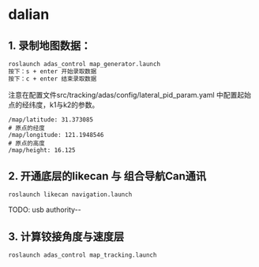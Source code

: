 # dalian
## 1. 录制地图数据：
~~~txt
roslaunch adas_control map_generator.launch 
按下：s + enter 开始录取数据
按下：c + enter 结束录取数据
~~~
注意在配置文件src/tracking/adas/config/lateral_pid_param.yaml 中配置起始点的经纬度，k1与k2的参数。

~~~
/map/latitude: 31.373085
# 原点的经度
/map/longitude: 121.1948546
# 原点的高度
/map/height: 16.125
~~~

## 2. 开通底层的likecan 与 组合导航Can通讯
~~~bash
roslaunch likecan navigation.launch 
~~~

TODO: usb authority--

## 3. 计算铰接角度与速度层
~~~bash
roslaunch adas_control map_tracking.launch 
~~~
